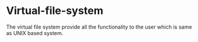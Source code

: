 # Virtual-file-system
The virtual file system provide all the functionality to the user which is same as UNIX based system.

